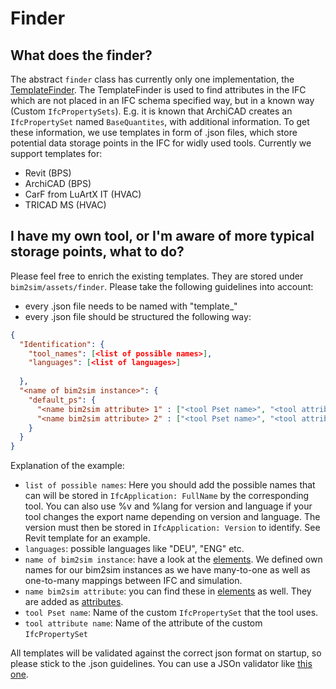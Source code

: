 # Finder
## What does the finder?
The abstract `finder` class has currently only one implementation, the 
[TemplateFinder](TemplateFinder). The TemplateFinder is used to find attributes
in the IFC which are not placed in an IFC schema specified way, but in a known 
way (Custom `IfcPropertySets`). E.g. it is known that ArchiCAD creates an
`IfcPropertySet` named `BaseQuantites`, with additional information. 
To get these information, we use templates in form of .json files, which store
potential data storage points in the IFC for widly used tools.
Currently we support templates for:
* Revit (BPS)
* ArchiCAD (BPS)
* CarF from LuArtX IT (HVAC)
* TRICAD MS (HVAC)

## I have my own tool, or I'm aware of more typical storage points, what to do?
Please feel free to enrich the existing templates. They are stored under 
`bim2sim/assets/finder`. Please take the following guidelines into account:
* every .json file needs to be named with "template_<name of tool>"
* every .json file should be structured the following way:

```json
{
  "Identification": {
    "tool_names": [<list of possible names>],
    "languages": [<list of languages>]
    
  },
  "<name of bim2sim instance>": {
	"default_ps": {
      "<name bim2sim attribute> 1" : ["<tool Pset name>", "<tool attribute name>"],
      "<name bim2sim attribute> 2" : ["<tool Pset name>", "<tool attribute name>"]
    }
  }
}

```
Explanation of the example:
* `list of possible names`: Here you should add the possible names that can 
will be stored in `IfcApplication: FullName` by the corresponding tool. You can 
also use %v and %lang for version and language if your tool changes the export 
name depending on version and language. The version must then be stored in
`IfcApplication: Version` to identify. See Revit template for an example.
* `languages`: possible languages like "DEU", "ENG" etc.
* `name of bim2sim instance`: have a look at the [elements](elements). We 
defined own names for our bim2sim instances as we have many-to-one as well as 
one-to-many mappings between IFC and simulation.
* `name bim2sim attribute`: you can find these in  [elements](elements) as well.
They are added as [attributes](attribute).
* `tool Pset name`: Name of the custom `IfcPropertySet` that the tool uses.
* `tool attribute name`: Name of the attribute of the custom `IfcPropertySet`


All templates will be validated against the correct json format on startup, so 
please stick to the .json guidelines. You can use a JSOn validator like [this one](https://jsonformatter.curiousconcept.com/).